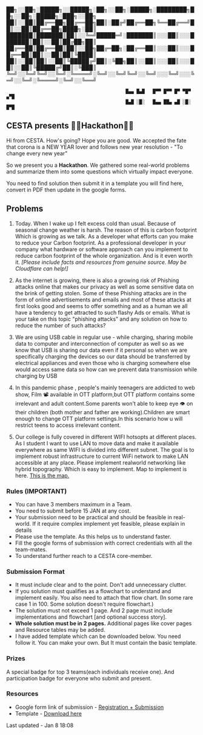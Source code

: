 
  ██╗░░██╗░█████╗░░█████╗░██╗░░██╗░█████╗░████████╗██╗░░██╗░█████╗░███╗░░██╗
  ██║░░██║██╔══██╗██╔══██╗██║░██╔╝██╔══██╗╚══██╔══╝██║░░██║██╔══██╗████╗░██║
  ███████║███████║██║░░╚═╝█████═╝░███████║░░░██║░░░███████║██║░░██║██╔██╗██║
  ██╔══██║██╔══██║██║░░██╗██╔═██╗░██╔══██║░░░██║░░░██╔══██║██║░░██║██║╚████║
  ██║░░██║██║░░██║╚█████╔╝██║░╚██╗██║░░██║░░░██║░░░██║░░██║╚█████╔╝██║░╚███║
  ╚═╝░░╚═╝╚═╝░░╚═╝░╚════╝░╚═╝░░╚═╝╚═╝░░╚═╝░░░╚═╝░░░╚═╝░░╚═╝░╚════╝░╚═╝░░╚══╝

                                                █▄▄ █▄█   █▀▀ █▀▀ █▀ ▀█▀ ▄▀█
                                                █▄█ ░█░   █▄▄ ██▄ ▄█ ░█░ █▀█


## CESTA presents **👩‍💻Hackathon👨‍💻**

Hi from CESTA. How's going? Hope you are good. We accepted the fate that corona is a NEW YEAR lover and follows new year resolution - "To change every new year"

So we present you a **Hackathon**. We gathered some real-world problems and summarize them into some questions which virtually impact everyone.

You need to find solution then submit it in a template you will find here, convert in PDF then update in the google forms.

## Problems

 1. Today. When I wake up I felt excess cold than usual. Because of seasonal change weather is harsh. The reason of this is carbon footprint Which is growing as we talk. As a developer what efforts can you make to reduce your Carbon footprint. As a professional developer in your company what hardware or software approach can you implement to reduce carbon footprint of the whole organization. And is it even worth it.
  *[Please include facts and resources from genuine source. May be Cloudflare can help!]*

 2. As the internet is growing, there is also a growing risk of Phishing attacks online that makes our privacy as well as some sensitive data on the brink of getting stolen. Some of these Phishing attacks are in the form of online advertisements and emails and most of these attacks at first looks good and seems to offer something and as a human we all have a tendency to get attracted to such flashy Ads or emails. What is your take on this topic "phishing attacks" and any solution on how to reduce the number of such attacks?

 3. We are using USB cable in regular use - while charging, sharing mobile data to computer and interconnection of computer as well so as we know that USB is sharing our data even if it personal so when we are specifically charging the devices so our data should be transferred by electrical appliances and even those who is charging somewhere else would access same data so how can we prevent data transmission while charging by USB

 4. In this pandemic phase , people's mainly teenagers are addicted to web show, Film 📽️ available in OTT platform,but OTT platform contains some irrelevant and adult content.Some parents  won't able to keep eye 👁️ on their children (both mother and father are working).Children are smart enough to change OTT platform settings.In this scenario how u will restrict teens to access irrelevant content.

 5. Our college is fully covered in different WIFI hotsopts at different places. As I student I want to use LAN to move data and make it available everywhere as same WIFI is divided into different subnet. The goal is to implement robust infrastructure to current WiFi network to make LAN accessible at any place. Please implement realworld networking like hybrid topography. Which is easy to implement. Map to implement is here. [This is the map.](https://github.com/cestasociety/event/blob/main/src/wifi.jpg?raw=true)

### Rules (IMPORTANT)
- You can have 3 members maximum in a Team.
- You need to submit before 15 JAN at any cost.
- Your submission need to be practical and should be feasible in real-world. If it require complex implement yet feasible, please explain in details
- Please use the template. As this helps us to understand faster.
- Fill the google forms of submission with correct credentials with all the team-mates.
- To understand further reach to a CESTA core-member.

### Submission Format
- It must include clear and to the point. Don't add unnecessary clutter.
- If you solution must qualifies as a flowchart to understand and implement easily. You also need to attach that flow chart. (In some rare case 1 in 100. Some solution doesn't require flowchart.)
- The solution must not exceed 1 page. And 2 page must include implementations and flowchart [and optional success story].
- **Whole solution must be in 2 pages.** Additional pages like cover pages and Resource tables may be added.
- I have added template which can be downloaded below. You need follow it. You can make your own. But It must contain the basic template.

### Prizes
A special badge for top 3 teams(each individuals receive one). And participation badge for everyone who submit and present.

### Resources
 - Google form link of submission - [Registration + Submission](https://forms.gle/F9TyeivZSqF2Ri4SA)
 - Template - [Download here](https://github.com/cestasociety/event/blob/main/src/template.pdf?raw=true)

Last updated - Jan 8 18:08

